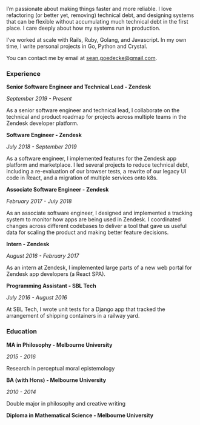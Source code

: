 I’m passionate about making things faster and more reliable. I love refactoring (or better yet, removing) technical debt, and designing systems that can be flexible without accumulating much technical debt in the first place. I care deeply about how my systems run in production.

I’ve worked at scale with Rails, Ruby, Golang, and Javascript. In my own time, I write personal projects in Go, Python and Crystal.

You can contact me by email at [sean.goedecke@gmail.com](mailto:sean.goedecke@gmail.com).

### Experience

**Senior Software Engineer and Technical Lead - Zendesk**

_September 2019 - Present_

As a senior software engineer and technical lead, I collaborate on the technical and product roadmap for projects across multiple teams in the Zendesk developer platform.

**Software Engineer - Zendesk**

_July 2018 - September 2019_

As a software engineer, I implemented features for the Zendesk app platform and marketplace. I led several projects to reduce technical debt, including a re-evaluation of our browser tests, a rewrite of our legacy UI code in React, and a migration of multiple services onto k8s.

**Associate Software Engineer - Zendesk**

_February 2017 - July 2018_

As an associate software engineer, I designed and implemented a tracking system to monitor how apps are being used in Zendesk. I coordinated changes across different codebases to deliver a tool that gave us useful data for scaling the product and making better feature decisions.

**Intern - Zendesk**

_August 2016 - February 2017_

As an intern at Zendesk, I implemented large parts of a new web portal for Zendesk app developers (a React SPA).

**Programming Assistant - SBL Tech**

_July 2016 - August 2016_

At SBL Tech, I wrote unit tests for a Django app that tracked the arrangement of shipping containers in a railway yard.

### Education

**MA in Philosophy - Melbourne University**

_2015 - 2016_

Research in perceptual moral epistemology

**BA (with Hons) - Melbourne University**

_2010 - 2014_

Double major in philosophy and creative writing

**Diploma in Mathematical Science - Melbourne University**
